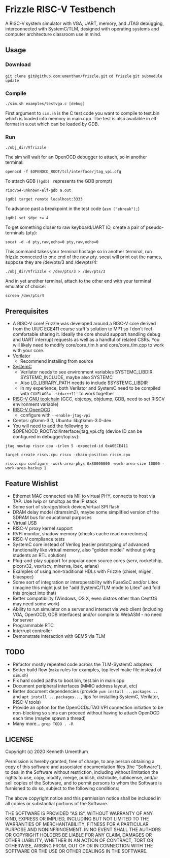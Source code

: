 # Frizzle RISC-V Testbench

A RISC-V system simulator with VGA, UART, memory, and JTAG debugging, interconnected with SystemC/TLM, designed with operating systems and computer architecture classroom use in mind.

## Usage

### Download

`git clone git@github.com:umenthum/frizzle.git`
`cd frizzle`
`git submodule update`

### Compile

`./sim.sh examples/testvga.c [debug]`

First argument to `sim.sh` is the C test code you want to compile to test.bin which is loaded into memory in main.cpp. The test is also available in elf format in a.out which can be loaded by GDB.

### Run

`./obj_dir/Vfrizzle`

The sim will wait for an OpenOCD debugger to attach, so in another terminal:

`openocd -f $OPENOCD_ROOT/tcl/interface/jtag_vpi.cfg`

To attach GDB (`(gdb) ` represents the GDB prompt)

`riscv64-unknown-elf-gdb a.out`

`(gdb) target remote localhost:3333`

To advance past a breakpoint in the test code (`asm ("ebreak");`)

`(gdb) set $dpc += 4`

To get something closer to raw keyboard/UART IO, create a pair of pseudo-terminals (pty):

`socat -d -d pty,raw,echo=0 pty,raw,echo=0`

This command takes your terminal hostage so in another terminal, run frizzle connected to one end of the new pty. socat will print out the names, suppose they are /dev/pts/3 and /dev/pts/4:

`./obj_dir/Vfrizzle < /dev/pts/3 > /dev/pts/3`

And in yet another terminal, attach to the other end with your terminal emulator of choice:

`screen /dev/pts/4`

## Prerequisites

* A RISC-V core! Frizzle was developed around a RISC-V core derived from the UIUC ECE411 course staff's solution to MP1 so I don't feel comfortable sharing it. Ideally the core should support handling debug and UART interrupt requests as well as a handful of related CSRs. You will likely need to modify core/core_tlm.h and core/core_tlm.cpp to work with your core.
* [Verilator](https://www.veripool.org/projects/verilator/wiki/Installing)
  * Recommend installing from source
* [SystemC](https://github.com/accellera-official/systemc)
  * Verilator needs to see environment variables SYSTEMC_LIBDIR, SYSTEMC_INCLUDE, maybe also SYSTEMC
  * Also LD_LIBRARY_PATH needs to include $SYSTEMC_LIBDIR
  * In my experience, both Verilator and SystemC need to be compiled with `CXXFLAGS='-std=c++11'` to work together
* [RISC-V GNU toolchain](https://github.com/riscv/riscv-gnu-toolchain) (GCC, objcopy, objdump, GDB, need to set RISCV environment variable)
* [RISC-V OpenOCD](https://github.com/riscv/riscv-openocd)
  * configure with `--enable-jtag-vpi`
* Centos: gtkmm-3.0, Ubuntu: libgtkmm-3.0-dev
* You will need to add the following to $OPENOCD_ROOT/tcl/interface/jtag_vpi.cfg (device ID can be configured in debugger/top.sv):

`jtag newtap riscv cpu -irlen 5 -expected-id 0xA0ECE411`

`target create riscv.cpu riscv -chain-position riscv.cpu`

`riscv.cpu configure -work-area-phys 0x80000000 -work-area-size 10000 -work-area-backup 1`


## Feature Wishlist

* Ethernet MAC connected via MII to virtual PHY, connects to host via TAP. Use lwip or smoltcp as the IP stack
* Some sort of storage/block device/virtual SPI flash
* DRAM delay model (dramsim2), maybe some simplified version of the SDRAM bus for educational purposes
* Virtual USB
* RISC-V proxy kernel support
* RVFI monitor, shadow memory (checks cache read correctness)
* RISC-V compliance tests
* SystemC core instead of Verilog (easier prototyping of advanced functionality like virtual memory, also "golden model" without giving students an RTL solution)
* Plug-and-play support for popular open source cores (serv, rocketchip, picorv32, vexriscv, minerva, ibex, ariane)
* Examples of using non-traditional HDLs with Frizzle (chisel, migen, bluespec)
* Some sort of integration or interoperability with FuseSoC and/or Litex (imagine this might just be "add SystemC/TLM mode to Litex" and fold this project into that)
* Better compatibility (Windows, OS X, even distros other than CentOS may need some work)
* Ability to run simulator on a server and interact via web client (including VGA, OpenOCD, GDB interfaces) and/or compile to WebASM - no need for server
* Programmable RTC
* Interrupt controller
* Demonstrate interaction with GEM5 via TLM

## TODO

* Refactor mostly repeated code across the TLM-SystemC adapters
* Better build flow (`make` rules for examples, top level make file instead of `sim.sh`)
* Fix hard coded paths to boot.bin, test.bin in main.cpp
* Document peripheral interfaces (MMIO address layout, etc)
* Better document dependencies (provide `yum install ...packages...` and `apt install ...packages...`, tips for installing SystemC, Verilator, RISC-V tools)
* Provide an option for the OpenOCD/JTAG VPI connection initiation to be non-blocking so sims can proceed without having to attach OpenOCD each time (maybe spawn a thread)
* Many more... `grep TODO . -R`

## LICENSE

Copyright (c) 2020 Kenneth Umenthum

Permission is hereby granted, free of charge, to any person obtaining a copy
of this software and associated documentation files (the "Software"), to deal
in the Software without restriction, including without limitation the rights
to use, copy, modify, merge, publish, distribute, sublicense, and/or sell
copies of the Software, and to permit persons to whom the Software is
furnished to do so, subject to the following conditions:

The above copyright notice and this permission notice shall be included in all
copies or substantial portions of the Software.

THE SOFTWARE IS PROVIDED "AS IS", WITHOUT WARRANTY OF ANY KIND, EXPRESS OR
IMPLIED, INCLUDING BUT NOT LIMITED TO THE WARRANTIES OF MERCHANTABILITY,
FITNESS FOR A PARTICULAR PURPOSE AND NONINFRINGEMENT. IN NO EVENT SHALL THE
AUTHORS OR COPYRIGHT HOLDERS BE LIABLE FOR ANY CLAIM, DAMAGES OR OTHER
LIABILITY, WHETHER IN AN ACTION OF CONTRACT, TORT OR OTHERWISE, ARISING FROM,
OUT OF OR IN CONNECTION WITH THE SOFTWARE OR THE USE OR OTHER DEALINGS IN THE
SOFTWARE.

